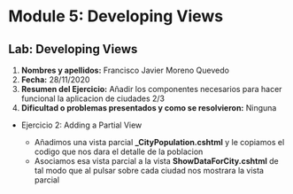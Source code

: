 # Module 5: Developing Views

## Lab: Developing Views

1. **Nombres y apellidos:** Francisco Javier Moreno Quevedo
2. **Fecha:** 28/11/2020
3. **Resumen del Ejercicio:** Añadir los componentes necesarios para hacer funcional la aplicacion de ciudades 2/3 
4. **Dificultad o problemas presentados y como se resolvieron:** Ninguna



- Ejercicio 2: Adding a Partial View

  - Añadimos una vista parcial  **_CityPopulation.cshtml** y le copiamos el codigo que nos dara el detalle de la poblacion 
  - Asociamos esa vista parcial a la vista **ShowDataForCity.cshtml** de tal modo que al pulsar sobre cada ciudad nos mostrara la vista parcial

